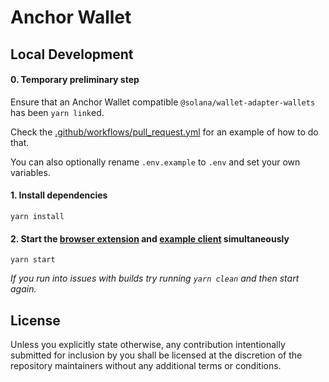 # Anchor Wallet

## Local Development

#### 0. Temporary preliminary step

Ensure that an Anchor Wallet compatible `@solana/wallet-adapter-wallets` has been `yarn link`ed.

Check the [.github/workflows/pull_request.yml](.github/workflows/pull_request.yml) for an example of how to do that.

You can also optionally rename `.env.example` to `.env` and set your own variables.

#### 1. Install dependencies

`yarn install`

#### 2. Start the [browser extension](packages/extension) and [example client](packages/example-client) simultaneously

`yarn start`

_If you run into issues with builds try running `yarn clean` and then start again._

## License

Unless you explicitly state otherwise, any contribution intentionally submitted for inclusion by you shall be licensed at the discretion of the repository maintainers without any additional terms or conditions.
